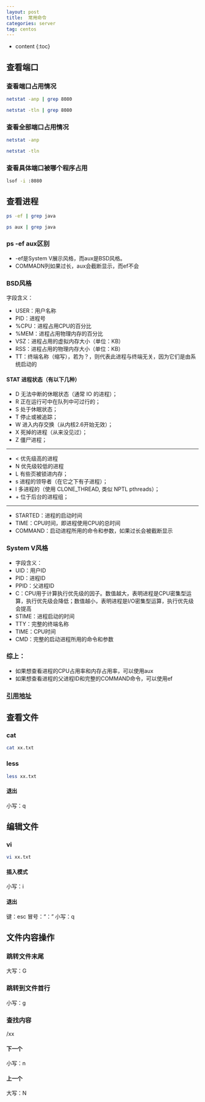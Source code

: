 ```yaml
---
layout: post
title:  常用命令
categories: server
tag: centos
---
```



* content
{:toc}


## 查看端口

### 查看端口占用情况

```sh
netstat -anp | grep 8080
```

```sh
netstat -tln | grep 8080
```

### 查看全部端口占用情况

```sh
netstat -anp
```

```sh
netstat -tln
```

### 查看具体端口被哪个程序占用

```sh
lsof -i :8080
```


## 查看进程

```sh
ps -ef | grep java
```

```sh
ps aux | grep java
```

### ps -ef aux区别
- -ef是System V展示风格，而aux是BSD风格。 
- COMMADN列如果过长，aux会截断显示，而ef不会
 
### BSD风格
字段含义： 
- USER：用户名称 
- PID：进程号 
- %CPU：进程占用CPU的百分比 
- %MEM：进程占用物理内存的百分比 
- VSZ：进程占用的虚拟内存大小（单位：KB） 
- RSS：进程占用的物理内存大小（单位：KB） 
- TT：终端名称（缩写），若为？，则代表此进程与终端无关，因为它们是由系统启动的 
 
#### STAT 进程状态（有以下几种）

- D 无法中断的休眠状态（通常 IO 的进程）；
- R 正在运行可中在队列中可过行的；
- S 处于休眠状态；
- T 停止或被追踪；
- W 进入内存交换（从内核2.6开始无效）；
- X 死掉的进程（从来没见过）；
- Z 僵尸进程；

<hr>

- < 优先级高的进程
- N 优先级较低的进程
- L 有些页被锁进内存；
- s 进程的领导者（在它之下有子进程）；
- l 多进程的（使用 CLONE_THREAD, 类似 NPTL pthreads）；
- \+ 位于后台的进程组；

<hr>
 
- STARTED：进程的启动时间 
- TIME：CPU时间，即进程使用CPU的总时间 
- COMMAND：启动进程所用的命令和参数，如果过长会被截断显示 

### System V风格
- 字段含义： 
- UID：用户ID 
- PID：进程ID 
- PPID：父进程ID 
- C：CPU用于计算执行优先级的因子。数值越大，表明进程是CPU密集型运算，执行优先级会降低；数值越小，表明进程是I/O密集型运算，执行优先级会提高 
- STIME：进程启动的时间 
- TTY：完整的终端名称 
- TIME：CPU时间 
- CMD：完整的启动进程所用的命令和参数


### 综上：
- 如果想查看进程的CPU占用率和内存占用率，可以使用aux 
- 如果想查看进程的父进程ID和完整的COMMAND命令，可以使用ef

### <a href="http://t.zoukankan.com/fanren224-p-8457288.html" target="_blank">引用地址</a>


## 查看文件

### cat

```sh
cat xx.txt
```

### less

```sh
less xx.txt
```

#### 退出

小写：q


## 编辑文件

### vi

```sh
vi xx.txt
```

#### 插入模式

小写：i

#### 退出

键：esc
冒号：“：”
小写：q


## 文件内容操作

### 跳转文件末尾

大写：G

### 跳转到文件首行

小写：g

### 查找内容

/xx

#### 下一个

小写：n

#### 上一个

大写：N
